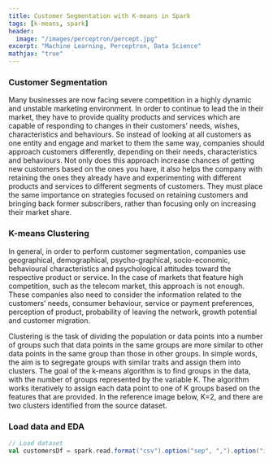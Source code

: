 ```yaml
---
title: Customer Segmentation with K-means in Spark
tags: [k-means, spark]
header:
  image: "/images/perceptron/percept.jpg"
excerpt: "Machine Learning, Perceptron, Data Science"
mathjax: "true"
---
```


### Customer Segmentation
Many businesses are now facing severe competition in a highly dynamic and unstable marketing environment. In order to continue to lead the in their market, they have to provide quality products and services which are capable of responding  to changes in their customers’ needs, wishes, characteristics and behaviours. So instead of looking at all customers as one entity and engage and market to them the same way, companies should approach customers differently, depending on their needs, characteristics and behaviours. Not only does this approach increase chances of getting new customers based on the ones you have, it also helps the company with retaining the ones they already have and experimenting with different products and services to different segments of customers. They must place the same importance on strategies focused on retaining customers and bringing back former subscribers, rather than focusing only on  increasing their market share.

### K-means Clustering
In general, in order to perform customer segmentation, companies use geographical, demographical, psycho-graphical, socio-economic, behavioural characteristics and psychological attitudes toward the respective product or service. In the case of markets that feature high competition, such as the telecom market, this approach is not enough. These companies also need to consider the information related to the customers’ needs, consumer behaviour, service or payment preferences, perception of product, probability of leaving the network, growth potential and customer migration.

Clustering is the task of dividing the population or data points into a number of groups such that data points in the same groups are more similar to other data points in the same group than those in other groups. In simple words, the aim is to segregate groups with similar traits and assign them into clusters. The goal of the k-means algorithm is to find groups in the data, with the number of groups represented by the variable K. The algorithm works iteratively to assign each data point to one of K groups based on the features that are provided. In the reference image below, K=2, and there are two clusters identified from the source dataset.

### Load data and EDA

```scala
// Load dataset
val customersDf = spark.read.format("csv").option("sep", ",").option("inferSchema", "true").option("header", "true").load("file://///Users/khumbokaunda/Desktop/BIGDATA/DATASETS/Telco-Customer-Churn.csv").cache()
```
